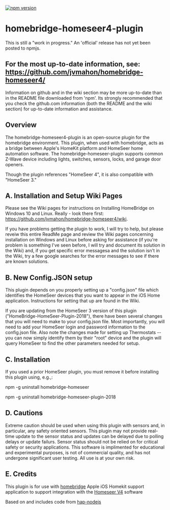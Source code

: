 [![npm version](https://badge.fury.io/js/homebridge-homeseer4-plugin.svg)](https://badge.fury.io/js/homebridge-homeseer4-plugin)

# homebridge-homeseer4-plugin

This is still a "work in progress."  An 'official' release has not yet been posted to npmjs.

## For the most up-to-date information, see: https://github.com/jvmahon/homebridge-homeseer4/

Information on github and in the wiki section may be more up-to-date than in the README file downloaded from 'npm'. Its strongly recommended that you check the github.com information (both the README and the wiki section) for up-to-date information and assistance.

## Overview

The homebridge-homeseer4-plugin is an open-source plugin for the homebridge environment. This plugin, when used with homebridge, acts as a bridge between Apple's HomeKit platform and HomeSeer home automation software. The homebridge-homeseer-plugin supports common Z-Wave device including lights, switches, sensors, locks, and garage door openers. 

Though the plugin references "HomeSeer 4", it is also compatible with "HomeSeer 3."

## A. Installation and Setup Wiki Pages 
Please see the Wiki pages for instructions on Installing HomeBridge on Windows 10 and Linux. Really - look there first: https://github.com/jvmahon/homebridge-homeseer4/wiki.

If you have problems getting the plugin to work, I will try to help, but please reveiw this entire ReadMe page and review the Wiki pages concerning installation on Windows and Linux before asking for assistance (if you're problem is something I've seen before, I will try and document its solution in the Wiki) and, if you get specific error messagesa and the solution isn't in the Wiki, try a few google searches for the error messages to see if there are known solutions.

## B. New Config.JSON setup
This plugin depends on you properly setting up a "config.json" file which identifies the HomeSeer devices that you want to appear in the iOS Home application. Instructions for setting that up are found in the Wiki.

If you are updating from the HomeSeer 3 version of this plugin ("HomeBridge-HomeSeer-Plugin-2018"), there have been several changes that you will need to make to your config.json file. Most importantly, you will need to add your HomeSeer login and password information to the config.json file. Also note the changes made for setting up Thermostats -- you can now simply identify them by their "root" device and the plugin will query HomeSeer to find the other parameters needed for setup.

##  C. Installation

If you used a prior HomeSeer plugin, you must remove it before installing this plugin using, e.g.,:

  npm -g uninstall homebridge-homeseer
  
  npm -g uninstall homebridge-homeseer-plugin-2018
  
 
## D. Cautions
Extreme caution should be used when using this plugin with sensors and, in particular, any safety oriented sensors. This plugin may not provide real-time update to the sensor status and updates can be delayed due to polling delays or update failurs. Sensor status should not be relied on for critical safety or security applications. This software is implimented for educational and experimental purposes,  is not of commercial quality, and has not undergone significant user testing. All use is at your own risk.

## E. Credits
This plugin is for use with [homebridge](https://github.com/nfarina/homebridge) Apple iOS Homekit support application to support integration with the [Homeseer V4](http://www.homeseer.com/home-control-software.html) software

Based on and includes code from [hap-nodejs](https://github.com/KhaosT/HAP-NodeJS)
